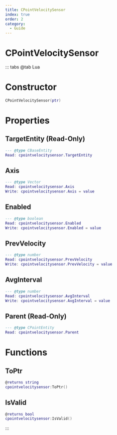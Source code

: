 ```yaml
---
title: CPointVelocitySensor
index: true
order: 2
category:
  - Guide
---
```


# CPointVelocitySensor

::: tabs
@tab Lua
# Constructor
```lua
CPointVelocitySensor(ptr)
```
# Properties
## TargetEntity (Read-Only)
```lua
--- @type CBaseEntity
Read: cpointvelocitysensor.TargetEntity
```
## Axis 
```lua
--- @type Vector
Read: cpointvelocitysensor.Axis
Write: cpointvelocitysensor.Axis = value
```
## Enabled 
```lua
--- @type boolean
Read: cpointvelocitysensor.Enabled
Write: cpointvelocitysensor.Enabled = value
```
## PrevVelocity 
```lua
--- @type number
Read: cpointvelocitysensor.PrevVelocity
Write: cpointvelocitysensor.PrevVelocity = value
```
## AvgInterval 
```lua
--- @type number
Read: cpointvelocitysensor.AvgInterval
Write: cpointvelocitysensor.AvgInterval = value
```
## Parent (Read-Only)
```lua
--- @type CPointEntity
Read: cpointvelocitysensor.Parent
```
# Functions
## ToPtr
```lua
@returns string
cpointvelocitysensor:ToPtr()
```
## IsValid
```lua
@returns bool
cpointvelocitysensor:IsValid()
```

:::